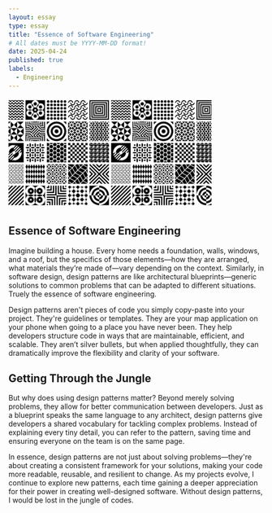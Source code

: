 ```yaml
---
layout: essay
type: essay
title: "Essence of Software Engineering"
# All dates must be YYYY-MM-DD format!
date: 2025-04-24
published: true
labels:
  - Engineering
---
```


<img width="400px" class="rounded float-start pe-4" src="../img/image.png">

## Essence of Software Engineering
Imagine building a house. Every home needs a foundation, walls, windows, and a roof, but the specifics of those elements—how they are arranged, what materials they’re made of—vary depending on the context. Similarly, in software design, design patterns are like architectural blueprints—generic solutions to common problems that can be adapted to different situations. Truely the essence of software engineering.

Design patterns aren't pieces of code you simply copy-paste into your project. They're guidelines or templates. They are your map application on your phone when going to a place you have never been. They help developers structure code in ways that are maintainable, efficient, and scalable. They aren’t silver bullets, but when applied thoughtfully, they can dramatically improve the flexibility and clarity of your software.

## Getting Through the Jungle
But why does using design patterns matter? Beyond merely solving problems, they allow for better communication between developers. Just as a blueprint speaks the same language to any architect, design patterns give developers a shared vocabulary for tackling complex problems. Instead of explaining every tiny detail, you can refer to the pattern, saving time and ensuring everyone on the team is on the same page.

In essence, design patterns are not just about solving problems—they're about creating a consistent framework for your solutions, making your code more readable, reusable, and resilient to change. As my projects evolve, I continue to explore new patterns, each time gaining a deeper appreciation for their power in creating well-designed software. Without design patterns, I would be lost in the jungle of codes. 
